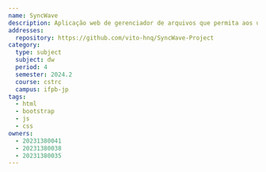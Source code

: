 ```yaml
---
name: SyncWave
description: Aplicação web de gerenciador de arquivos que permita aos usuários armazenar e compartilhar arquivos de maneira segura, com pastas privadas e uma área de compartilhamento em grupo.
addresses:
  repository: https://github.com/vito-hnq/SyncWave-Project
category:
  type: subject
  subject: dw
  period: 4
  semester: 2024.2
  course: cstrc
  campus: ifpb-jp
tags:
  - html
  - bootstrap
  - js
  - css
owners:
  - 20231380041
  - 20231380038
  - 20231380035
---
```

